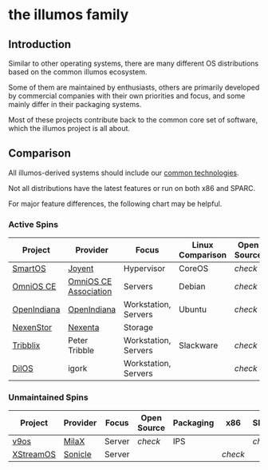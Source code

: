 # the illumos family

## Introduction

Similar to other operating systems, there are many different OS distributions
based on the common illumos ecosystem.

Some of them are maintained by enthusiasts, others are primarily developed by
commercial companies with their own priorities and focus, and some mainly
differ in their packaging systems.

Most of these projects contribute back to the common core set of software, which the
illumos project is all about.


## Comparison

All illumos-derived systems should include our [common technologies](features.md).

Not all distributions have the latest features or run on both x86 and SPARC.

For major feature differences, the following chart may be helpful.

### Active Spins

| Project | Provider | Focus | Linux Comparison | Open Source | Packaging | x86 | SPARC | KVM | LX | 
|---------|----------|-------|------------------|-------------|-----------|------|------|-----|----|
| [SmartOS](https://smartos.org) | [Joyent](https://www.joyent.com) | Hypervisor | CoreOS | <i class="material-icons">check</i> | [pkgsrc](https://pkgsrc.joyent.com) | <i class="material-icons">check</i> |  | <i class="material-icons">check</i> | <i class="material-icons">check</i> |
| [OmniOS CE](https://www.omniosce.org/) | [OmniOS CE Association](https://omniosce.org/about) | Servers | Debian | <i class="material-icons">check</i> | IPS | <i class="material-icons">check</i> | | <i class="material-icons">check</i> | <i class="material-icons">check</i> |
| [OpenIndiana](https://www.openindiana.org/) | [OpenIndiana](https://www.openindiana.org/) | Workstation, Servers | Ubuntu | <i class="material-icons">check</i> | IPS | <i class="material-icons">check</i> | | <i class="material-icons">check</i> | |
| [NexenStor](https://community.nexenta.com/s/) | [Nexenta](https://nexenta.com/) | Storage | | | APT | <i class="material-icons">check</i> | |
| [Tribblix](http://www.tribblix.org/) | Peter Tribble | Workstation, Servers | Slackware | <i class="material-icons">check</i> | SVR4 | <i class="material-icons">check</i> | <i class="material-icons">check</i> | <i class="material-icons">check</i> | |
| [DilOS](http://www.dilos.org/) | igork | Workstation, Servers | | <i class="material-icons">check</i> | APT | <i class="material-icons">check</i> | <i class="material-icons">check</i> | <i class="material-icons">check</i> | <i class="material-icons">check</i> |

### Unmaintained Spins

| Project | Provider | Focus | Open Source | Packaging | x86 | SPARC |
|---------|----------|-------|-------------|-----------|-----|-------|
| [v9os](http://www.milax.fi/v9os.html) | [MilaX](http://www.milax.fi/) | Server | <i class="material-icons">check</i> | IPS | | <i class="material-icons">check</i> |
| [XStreamOS](http://www.sonicle.com/xstreamos/) | [Sonicle](http://www.sonicle.com/) | Server | | |<i class="material-icons">check</i> | |
